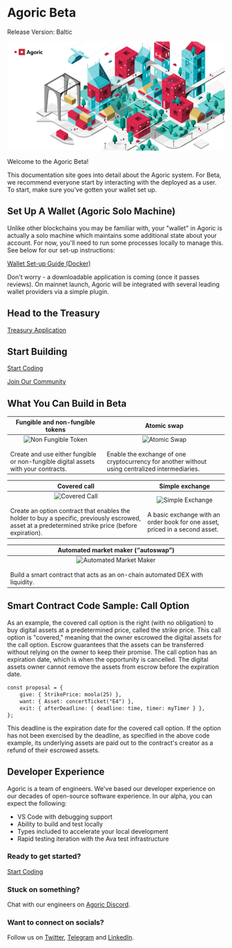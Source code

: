 # Agoric Beta
Release Version: Baltic

![Agoric Banner](./assets/agoric-banner.png)

Welcome to the Agoric Beta!

This documentation site goes into detail about the Agoric system. For Beta, we recommend everyone start by interacting with the deployed as a user. To start, make sure you've gotten your wallet set up.

## Set Up A Wallet (Agoric Solo Machine) ##

Unlike other blockchains you may be familiar with, your "wallet" in Agoric is actually a solo machine which maintains some additional state about your account.  For now, you'll need to run some processes locally to manage this.  See below for our set-up instructions:

[Wallet Set-up Guide (Docker)](https://github.com/Agoric/agoric-sdk/wiki/Setting-up-an-Agoric-Dapp-Client-with-docker-compose)

Don't worry - a downloadable application is coming (once it passes reviews).  On mainnet launch, Agoric will be integrated with several leading wallet providers via a simple plugin.

## Head to the Treasury ##

[Treasury Application](https://treasury.agoric.app)

## Start Building ##

[Start Coding](/getting-started/)

[Join Our Community](https://discord.gg/gC9z6US)

## What You Can Build in Beta

<div class="two-col-table">

| Fungible and non-fungible tokens | Atomic swap |
| ------ | ----------- |
| <div style="text-align: center">![Non Fungible Token](./assets/nft-small.png) </div> <br>Create and use either fungible or non-fungible digital assets with your contracts. | <div style="text-align: center">![Atomic Swap](./assets/autoswap-small.png) </div> <br>Enable the exchange of one cryptocurrency for another without using centralized intermediaries. |

| Covered call | Simple exchange |
| ------ | ----------- |
| <div style="text-align: center">![Covered Call](./assets/covered-call-small.png) </div> <br>Create an option contract that enables the holder to buy a specific, previously escrowed, asset at a predetermined strike price (before expiration). | <div style="text-align: center">![Simple Exchange](./assets/simple-exchange-small.png) </div> <br>A basic exchange with an order book for one asset, priced in a second asset. |

| Automated market maker (“autoswap”) |
| ------ |
| <div style="text-align: center">![Automated Market Maker](./assets/amm-small.png) </div> <br>Build a smart contract that acts as an on-chain automated DEX with liquidity. |

</div>

## Smart Contract Code Sample: Call Option

As an example, the covered call option is the right (with no obligation) to buy digital assets at a predetermined price, called the strike price. This call option is "covered," meaning that the owner escrowed the digital assets for the call option. Escrow guarantees that the assets can be transferred without relying on the owner to keep their promise. The call option has an expiration date, which is when the opportunity is cancelled. The digital assets owner cannot remove the assets from escrow before the expiration date.

```
const proposal = {
    give: { StrikePrice: moola(25) },
    want: { Asset: concertTicket("E4") },
    exit: { afterDeadline: { deadline: time, timer: myTimer } },
};
```

This deadline is the expiration date for the covered call option. If the option has not been exercised by the deadline, as specified in the above code example, its underlying assets are paid out to the contract's creator as a refund of their escrowed assets.

## Developer Experience
Agoric is a team of engineers. We've based our developer experience on our decades of open-source software experience. In our alpha, you can expect the following:

* VS Code with debugging support
* Ability to build and test locally
* Types included to accelerate your local development
* Rapid testing iteration with the Ava test infrastructure

### Ready to get started?
[Start Coding](/getting-started/)

### Stuck on something?
Chat with our engineers on [Agoric Discord](https://discord.gg/gC9z6US).

### Want to connect on socials?
Follow us on [Twitter](https://twitter.com/agoric), [Telegram](https://t.me/agoricsystems) and [LinkedIn](https://www.linkedin.com/company/agoric/).
